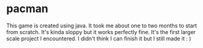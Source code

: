 # pacman

This game is created using java. It took me about one to two months to start from scratch. It's kinda sloppy but it works perfectly fine. It's the first larger scale project I encountered. I didn't think I can finish it but I still made it : )

